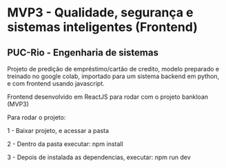 # MVP3 - Qualidade, segurança e sistemas inteligentes (Frontend)
## PUC-Rio - Engenharia de sistemas

Projeto de predição de empréstimo/cartão de credito, modelo preparado e treinado no google colab, importado para um sistema backend em python, e com frontend usando javascript.

Frontend desenvolvido em ReactJS para rodar com o projeto bankloan (MVP3)

Para rodar o projeto:

1 - Baixar projeto, e acessar a pasta

2 - Dentro da pasta executar: npm install

3 - Depois de instalada as dependencias, executar: npm run dev 
